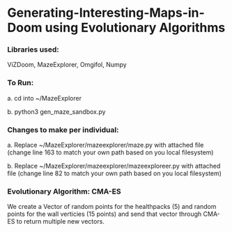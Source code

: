 # Generating-Interesting-Maps-in-Doom using Evolutionary Algorithms
### Libraries used:
ViZDoom, MazeExplorer, Omgifol, Numpy


### To Run:
a. cd into ~/MazeExplorer

b. python3 gen_maze_sandbox.py


### Changes to make per individual:
a. Replace ~/MazeExplorer/mazeexplorer/maze.py with attached file (change line 163 to match your own path based on you local filesystem)

b. Replace ~/MazeExplorer/mazeexplorer/mazeexploreer.py with attached file (change line 82 to match your own path based on you local filesystem)


### Evolutionary Algorithm: CMA-ES
We create a Vector of random points for the healthpacks (5) and random points for the wall verticies (15 points) and send that vector through CMA-ES to return multiple new vectors. 
